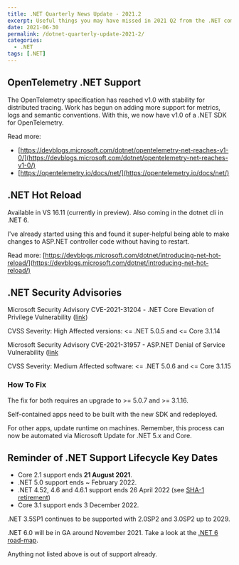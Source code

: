 ```yaml
---
title: .NET Quarterly News Update - 2021.2
excerpt: Useful things you may have missed in 2021 Q2 from the .NET community.
date: 2021-06-30
permalink: /dotnet-quarterly-update-2021-2/
categories:
  - .NET
tags: [.NET]
---
```


## OpenTelemetry .NET Support

The OpenTelemetry specification has reached v1.0 with stability for distributed tracing. Work has begun on adding more support for metrics, logs and semantic conventions. With this, we now have v1.0 of a .NET SDK for OpenTelemetry.

Read more:

- [https://devblogs.microsoft.com/dotnet/opentelemetry-net-reaches-v1-0/](https://devblogs.microsoft.com/dotnet/opentelemetry-net-reaches-v1-0/)
- [https://opentelemetry.io/docs/net/](https://opentelemetry.io/docs/net/)

## .NET Hot Reload

Available in VS 16.11 (currently in preview). Also coming in the dotnet cli in .NET 6.

I've already started using this and found it super-helpful being able to make changes to ASP.NET controller code without having to restart.

Read more: [https://devblogs.microsoft.com/dotnet/introducing-net-hot-reload/](https://devblogs.microsoft.com/dotnet/introducing-net-hot-reload/)

## .NET Security Advisories

Microsoft Security Advisory CVE-2021-31204 - .NET Core Elevation of Privilege Vulnerability ([link](https://github.com/dotnet/announcements/issues/185))

CVSS Severity: High
Affected versions: <= .NET 5.0.5 and <= Core 3.1.14

Microsoft Security Advisory CVE-2021-31957 - ASP.NET Denial of Service Vulnerability ([link](https://github.com/dotnet/announcements/issues/189)

CVSS Severity: Medium
Affected software: <= .NET 5.0.6 and <= Core 3.1.15

### How To Fix

The fix  for both requires an upgrade to >= 5.0.7 and >= 3.1.16.

Self-contained apps need to be built with the new SDK and redeployed.

For other apps, update runtime on machines. Remember, this process can now be automated via Microsoft Update for .NET 5.x and Core.

## Reminder of .NET Support Lifecycle Key Dates

- Core 2.1 support ends **21 August 2021**.
- .NET 5.0 support ends ~ February 2022.
- .NET 4.52, 4.6 and 4.6.1 support ends 26 April 2022 (see [SHA-1 retirement](https://github.com/dotnet/announcements/issues/183))
- Core 3.1 support ends 3 December 2022.

.NET 3.5SP1 continues to be supported with 2.0SP2 and 3.0SP2 up to 2029.

.NET 6.0 will be in GA around November 2021. Take a look at the [.NET 6 road-map](https://github.com/dotnet/aspnetcore/issues/27883).

Anything not listed above is out of support already.
